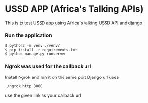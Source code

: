 # USSD APP (Africa's Talking APIs)

This is to test USSD app using Africa's talking USSD API and django


### Run the application

```
$ python3 -m venv ./venv/
$ pip install -r requirements.txt
$ python manage.py runserver
```

### Ngrok was used for the callback url

Install Ngrok and run it on the same port Django url uses

```
./ngrok http 8000
```
use the given link as your callback url

